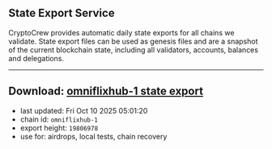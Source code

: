 ## State Export Service
CryptoCrew provides automatic daily state exports for all chains we validate. State export files can be used as genesis files and are a snapshot of the current blockchain state, including all validators, accounts, balances and delegations.

---
**Download: [omniflixhub-1 state export](https://dl-eu2.ccvalidators.com/SERVICE/omniflixhub/omniflixhub-1_export_19806978.json)**
---

- last updated: Fri Oct 10 2025 05:01:20
- chain id: `omniflixhub-1`
- export height: `19806978`
- use for: airdrops, local tests, chain recovery
